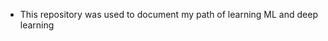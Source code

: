 - This repository was used to document my path of learning ML and deep learning
<!---
liuserendipity/liuserendipity is a ✨ special ✨ repository because its `README.md` (this file) appears on your GitHub profile.
You can click the Preview link to take a look at your changes.
--->
